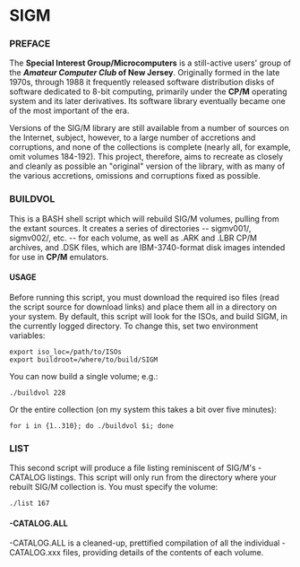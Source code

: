 # SIGM
### PREFACE

The **Special Interest Group/Microcomputers** is a still-active users' group of the **_Amateur Computer Club_ of New Jersey**. Originally formed in the late 1970s, through 1988 it frequently released software distribution disks of software dedicated to 8-bit computing, primarily under the **CP/M** operating system and its later derivatives. Its software library eventually became one of the most important of the era.

Versions of the SIG/M library are still available from a number of sources on the Internet, subject, however, to a large number of accretions and corruptions, and none of the collections is complete (nearly all, for example, omit volumes 184-192). This project, therefore, aims to recreate as closely and cleanly as possible an "original" version of the library, with as many of the various accretions, omissions and corruptions fixed as possible.

### BUILDVOL

This is a BASH shell script which will rebuild SIG/M volumes, pulling from the extant sources. It creates a series of directories -- sigmv001/, sigmv002/, etc. -- for each volume, as well as .ARK and .LBR CP/M archives, and .DSK files, which are IBM-3740-format disk images intended for use in **CP/M** emulators.

#### USAGE

Before running this script, you must download the required iso files (read the script source for download links) and place them all in a directory on your system. By default, this script will look for the ISOs, and build SIGM, in the currently logged directory. To change this, set two environment variables: 

```
export iso_loc=/path/to/ISOs
export buildroot=/where/to/build/SIGM
```

You can now build a single volume; e.g.:
```
./buildvol 228
```
Or the entire collection (on my system this takes a bit over five minutes):
```
for i in {1..310}; do ./buildvol $i; done
```

### LIST

This second script will produce a file listing reminiscent of SIG/M's -CATALOG listings. This script will only run from the directory where your rebuilt SIG/M collection is. You must specify the volume:

```
./list 167
```

#### -CATALOG.ALL

-CATALOG.ALL is a cleaned-up, prettified compilation of all the individual -CATALOG.xxx files, providing details of the contents of each volume.
